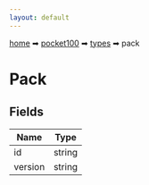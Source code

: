 ```yaml
---
layout: default
---
```


[home](/) ➡ [pocket100](/protocol/pocket100) ➡ [types](/protocol/pocket100/types) ➡ pack

# Pack

## Fields

Name | Type
---|---
id | string
version | string

